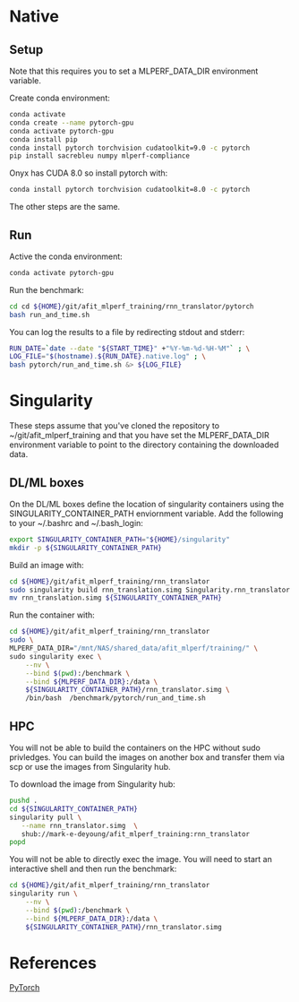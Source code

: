 # Native 

## Setup
Note that this requires you to set a MLPERF_DATA_DIR environment
variable.

Create conda environment:
```bash
conda activate
conda create --name pytorch-gpu
conda activate pytorch-gpu
conda install pip
conda install pytorch torchvision cudatoolkit=9.0 -c pytorch
pip install sacrebleu numpy mlperf-compliance
```

Onyx has CUDA 8.0 so install pytorch with:
```bash
conda install pytorch torchvision cudatoolkit=8.0 -c pytorch
```
The other steps are the same.

## Run
Active the conda environment:
```bash
conda activate pytorch-gpu
````
Run the benchmark:
```bash
cd cd ${HOME}/git/afit_mlperf_training/rnn_translator/pytorch
bash run_and_time.sh
```
You can log the results to a file by redirecting stdout and stderr:
```bash
RUN_DATE=`date --date "${START_TIME}" +"%Y-%m-%d-%H-%M"` ; \
LOG_FILE="$(hostname).${RUN_DATE}.native.log" ; \
bash pytorch/run_and_time.sh &> ${LOG_FILE}
```
# Singularity
These steps assume that you've cloned the repository to ~/git/afit_mlperf_training 
and that you have set the MLPERF_DATA_DIR environment variable
to point to the directory containing the downloaded data.

## DL/ML boxes
On the DL/ML boxes define the location of singularity containers using 
the SINGULARITY_CONTAINER_PATH enviornment variable.  Add the following
to your ~/.bashrc and ~/.bash_login:
```bash
export SINGULARITY_CONTAINER_PATH="${HOME}/singularity"
mkdir -p ${SINGULARITY_CONTAINER_PATH}
```

Build an image with:
```bash
cd ${HOME}/git/afit_mlperf_training/rnn_translator
sudo singularity build rnn_translation.simg Singularity.rnn_translator
mv rnn_translation.simg ${SINGULARITY_CONTAINER_PATH}
```

Run the container with:
```bash
cd ${HOME}/git/afit_mlperf_training/rnn_translator
sudo \
MLPERF_DATA_DIR="/mnt/NAS/shared_data/afit_mlperf/training/" \
sudo singularity exec \
    --nv \
    --bind $(pwd):/benchmark \
    --bind ${MLPERF_DATA_DIR}:/data \
    ${SINGULARITY_CONTAINER_PATH}/rnn_translator.simg \
    /bin/bash  /benchmark/pytorch/run_and_time.sh 
```

## HPC
You will not be able to build the containers on the HPC without sudo privledges.  You can build the images on another box and transfer them via scp or use the images from Singularity hub.

To download the image from Singularity hub:
```bash
pushd .
cd ${SINGULARITY_CONTAINER_PATH}
singularity pull \
   --name rnn_translator.simg  \
   shub://mark-e-deyoung/afit_mlperf_training:rnn_translator
popd
```

You will not be able to directly exec the image.  You
will need to start an interactive shell and then run the 
benchmark:
```bash
cd ${HOME}/git/afit_mlperf_training/rnn_translator
singularity run \
    --nv \
    --bind $(pwd):/benchmark \
    --bind ${MLPERF_DATA_DIR}:/data \
    ${SINGULARITY_CONTAINER_PATH}/rnn_translator.simg
```

# References

[PyTorch](https://pytorch.org/get-started/locally/)


